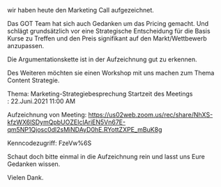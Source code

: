 wir haben heute den Marketing Call aufgezeichnet.

Das GOT Team hat sich auch Gedanken um das Pricing gemacht.
Und schlägt grundsätzlich vor eine Strategische Entscheidung für die Basis Kurse zu Treffen und den Preis signifikant auf den Markt/Wettbewerb anzupassen.

Die Argumentationskette ist in der Aufzeichnung gut zu erkennen.

Des Weiteren möchten sie einen Workshop mit uns machen zum Thema Content Strategie.

Thema: Marketing-Strategiebesprechung
Startzeit des Meetings : 22.Juni.2021 11:00 AM

Aufzeichnung von Meeting:
https://us02web.zoom.us/rec/share/NhXS-kfzWX6lSDymQpbUOZEIclAriEN5Vn67E-qm5NP1Qjosc0dl2sMiNDAyD0hE.RYottZXPE_mBuK8g

Kenncodezugriff: FzeVw%6S

Schaut doch bitte einmal in die Aufzeichnung rein und lasst uns Eure Gedanken wissen.

Vielen Dank.